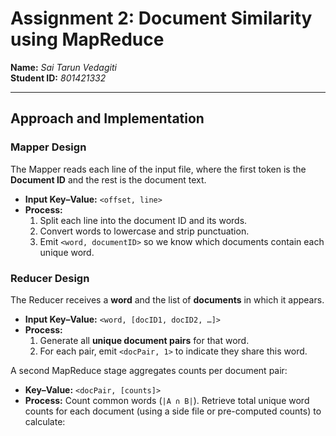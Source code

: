 # Assignment 2: Document Similarity using MapReduce

**Name:** *Sai Tarun Vedagiti*  
**Student ID:** *801421332*

---

## Approach and Implementation

### Mapper Design
The Mapper reads each line of the input file, where the first token is the **Document ID**
and the rest is the document text.  
* **Input Key–Value:** `<offset, line>`  
* **Process:**  
  1. Split each line into the document ID and its words.  
  2. Convert words to lowercase and strip punctuation.  
  3. Emit `<word, documentID>` so we know which documents contain each unique word.

### Reducer Design
The Reducer receives a **word** and the list of **documents** in which it appears.  
* **Input Key–Value:** `<word, [docID1, docID2, …]>`  
* **Process:**  
  1. Generate all **unique document pairs** for that word.  
  2. For each pair, emit `<docPair, 1>` to indicate they share this word.

A second MapReduce stage aggregates counts per document pair:
* **Key–Value:** `<docPair, [counts]>`  
* **Process:** Count common words (`|A ∩ B|`). Retrieve total unique word counts for each document
(using a side file or pre-computed counts) to calculate:
